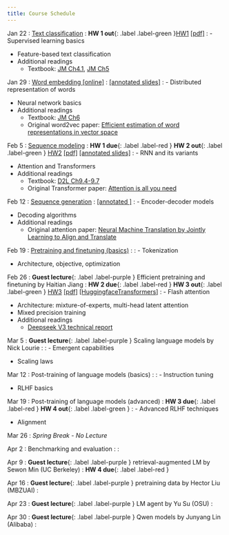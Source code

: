 ```yaml
---
title: Course Schedule
---
```


Jan 22
: [Text classification](https://nyu-cs2590.github.io/course-material/spring2025/lecture/lec01/main.pdf)
  : **HW 1 out**{: .label .label-green }[HW1](https://github.com/nyu-cs2590/course-material/blob/gh-pages/spring2025/assignment/hw1/hw1.zip?raw=true) [[pdf]](https://nyu-cs2590.github.io/course-material/spring2025/assignment/hw1/hw1.pdf)
: - Supervised learning basics
  - Feature-based text classification
  - Additional readings
    - Textbook: [JM Ch4.1](https://web.stanford.edu/~jurafsky/slp3/4.pdf), [JM Ch5](https://web.stanford.edu/~jurafsky/slp3/5.pdf)

Jan 29
: [Word embedding [online]](https://nyu-cs2590.github.io/course-material/spring2025/lecture/lec02/main.pdf) 
  : [[annotated slides]](https://nyu-cs2590.github.io/course-material/spring2025/lecture/lec02/main-annotated.pdf)
: - Distributed representation of words
  - Neural network basics
  - Additional readings
    - Textbook: [JM Ch6](https://web.stanford.edu/~jurafsky/slp3/6.pdf)
    - Original word2vec paper: [Efficient estimation of word representations in vector space](https://arxiv.org/pdf/1301.3781)

Feb 5
: [Sequence modeling](https://nyu-cs2590.github.io/course-material/spring2025/lecture/lec03/main.pdf)
  : **HW 1 due**{: .label .label-red }  **HW 2 out**{: .label .label-green } [HW2](https://github.com/nyu-cs2590/course-material/blob/gh-pages/spring2025/assignment/hw2/hw2.zip?raw=true) [[pdf]](https://nyu-cs2590.github.io/course-material/spring2025/assignment/hw2/hw2.pdf) [[annotated slides]](https://nyu-cs2590.github.io/course-material/spring2025/lecture/lec03/main-annotated.pdf)
: - RNN and its variants
  - Attention and Transformers
  - Additional readings
    - Textbook: [D2L Ch9.4-9.7](https://d2l.ai/chapter_recurrent-neural-networks/index.html)
    - Original Transformer paper: [Attention is all you need](https://arxiv.org/pdf/1706.03762)

Feb 12
: [Sequence generation](https://nyu-cs2590.github.io/course-material/spring2025/lecture/lec04/main.pdf)
  : [[annotated ]](https://nyu-cs2590.github.io/course-material/spring2025/lecture/lec04/main-annotated.pdf)
: - Encoder-decoder models
  - Decoding algorithms
  - Additional readings
    - Original attention paper: [Neural Machine Translation by Jointly Learning to Align and Translate](https://arxiv.org/pdf/1409.0473)

Feb 19
: [Pretraining and finetuning (basics)](https://nyu-cs2590.github.io/course-material/spring2025/lecture/lec05/main.pdf)
  : 
: - Tokenization
  - Architecture, objective, optimization

Feb 26
: **Guest lecture**{: .label .label-purple } Efficient pretraining and finetuning by Haitian Jiang
  : **HW 2 due**{: .label .label-red }  **HW 3 out**{: .label .label-green } [HW3](https://github.com/nyu-cs2590/course-material/blob/gh-pages/spring2025/assignment/hw3/hw3.zip?raw=true) [[pdf]](https://nyu-cs2590.github.io/course-material/spring2025/assignment/hw3/hw3.pdf) [[HuggingfaceTransformers]](https://github.com/nyu-cs2590/course-material/blob/gh-pages/spring2025/Tutorials/HuggingfaceTransformers.ipynb)
: - Flash attention
  - Architecture: mixture-of-experts, multi-head latent attention
  - Mixed precision training
  - Additional readings 
    - [Deepseek V3 technical report](https://arxiv.org/pdf/2412.19437v1)

Mar 5
: **Guest lecture**{: .label .label-purple } Scaling language models by Nick Lourie
  : 
: - Emergent capabilities 
  - Scaling laws

Mar 12
: Post-training of language models (basics)
  : 
: - Instruction tuning
  - RLHF basics

Mar 19
: Post-training of language models (advanced)
  : **HW 3 due**{: .label .label-red }  **HW 4 out**{: .label .label-green }
: - Advanced RLHF techniques
  - Alignment

Mar 26
: *Spring Break - No Lecture*

Apr 2
: Benchmarking and evaluation
  : 
: 

Apr 9
: **Guest lecture**{: .label .label-purple } retrieval-augmented LM by Sewon Min (UC Berkeley)
  : **HW 4 due**{: .label .label-red }

Apr 16
: **Guest lecture**{: .label .label-purple } pretraining data by Hector Liu (MBZUAI)
  : 

Apr 23
: **Guest lecture**{: .label .label-purple } LM agent by Yu Su (OSU)
  : 

Apr 30
: **Guest lecture**{: .label .label-purple } Qwen models by Junyang Lin (Alibaba)
  : 
